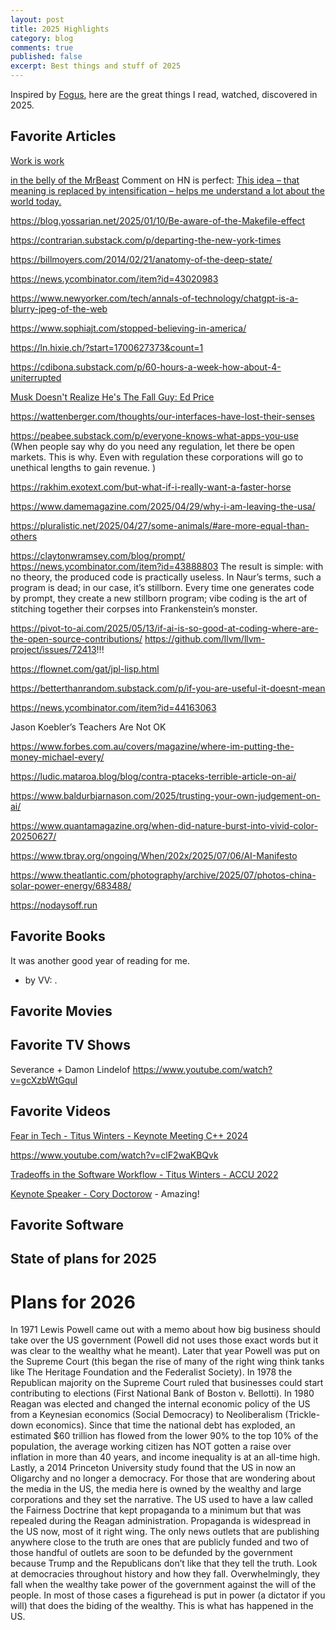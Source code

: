 ```yaml
---
layout: post
title: 2025 Highlights
category: blog
comments: true
published: false
excerpt: Best things and stuff of 2025
---
```


Inspired by [Fogus](https://blog.fogus.me/2024/12/23/the-best-things-and-stuff-of-2024/), here are the great things I read, watched, discovered in 2025.

## Favorite Articles

[Work is work]()

[in the belly of the MrBeast](https://kevinmunger.substack.com/p/in-the-belly-of-the-mrbeast)
Comment on HN is perfect: [This idea – that meaning is replaced by intensification – helps me understand a lot about the world today.](https://news.ycombinator.com/item?id=42697690)

https://blog.yossarian.net/2025/01/10/Be-aware-of-the-Makefile-effect

https://contrarian.substack.com/p/departing-the-new-york-times

https://billmoyers.com/2014/02/21/anatomy-of-the-deep-state/

https://news.ycombinator.com/item?id=43020983

https://www.newyorker.com/tech/annals-of-technology/chatgpt-is-a-blurry-jpeg-of-the-web

https://www.sophiajt.com/stopped-believing-in-america/

https://ln.hixie.ch/?start=1700627373&count=1

https://cdibona.substack.com/p/60-hours-a-week-how-about-4-uniterrupted

[Musk Doesn't Realize He's The Fall Guy: Ed Price](https://www.youtube.com/watch?v=93r-C3_m5cY)

https://wattenberger.com/thoughts/our-interfaces-have-lost-their-senses

https://peabee.substack.com/p/everyone-knows-what-apps-you-use
(When people say why do you need any regulation, let there be open markets. This is why. Even with regulation these corporations will go to unethical lengths to gain revenue. )

https://rakhim.exotext.com/but-what-if-i-really-want-a-faster-horse

https://www.damemagazine.com/2025/04/29/why-i-am-leaving-the-usa/

https://pluralistic.net/2025/04/27/some-animals/#are-more-equal-than-others

https://claytonwramsey.com/blog/prompt/
https://news.ycombinator.com/item?id=43888803
The result is simple: with no theory, the produced code is practically useless. In Naur’s terms, such a program is dead; in our case, it’s stillborn. Every time one generates code by prompt, they create a new stillborn program; vibe coding is the art of stitching together their corpses into Frankenstein’s monster.

https://pivot-to-ai.com/2025/05/13/if-ai-is-so-good-at-coding-where-are-the-open-source-contributions/
https://github.com/llvm/llvm-project/issues/72413!!!

https://flownet.com/gat/jpl-lisp.html

https://betterthanrandom.substack.com/p/if-you-are-useful-it-doesnt-mean

https://news.ycombinator.com/item?id=44163063

 Jason Koebler’s Teachers Are Not OK[](https://www.404media.co/teachers-are-not-ok-ai-chatgpt/)

 https://www.forbes.com.au/covers/magazine/where-im-putting-the-money-michael-every/

 https://ludic.mataroa.blog/blog/contra-ptaceks-terrible-article-on-ai/

 https://www.baldurbjarnason.com/2025/trusting-your-own-judgement-on-ai/

https://www.quantamagazine.org/when-did-nature-burst-into-vivid-color-20250627/

https://www.tbray.org/ongoing/When/202x/2025/07/06/AI-Manifesto

https://www.theatlantic.com/photography/archive/2025/07/photos-china-solar-power-energy/683488/

https://nodaysoff.run


## Favorite Books

It was another good year of reading for me.

- _**[]()**_ by VV: .

## Favorite Movies

## Favorite TV Shows

Severance + Damon Lindelof https://www.youtube.com/watch?v=gcXzbWtGquI


## Favorite Videos

[Fear in Tech - Titus Winters - Keynote Meeting C++ 2024](https://www.youtube.com/watch?v=_dLLIjKz9MY)

https://www.youtube.com/watch?v=clF2waKBQvk

[Tradeoffs in the Software Workflow - Titus Winters - ACCU 2022](https://www.youtube.com/watch?v=l6Q7XaTleyI)

[Keynote Speaker - Cory Doctorow](https://www.youtube.com/watch?v=ydVmzg_SJLw) - Amazing!


## Favorite Software

## State of plans for 2025

# Plans for 2026

In 1971 Lewis Powell came out with a memo about how big business should take over the US government (Powell did not uses those exact words but it was clear to the wealthy what he meant).  Later that year Powell was put on the Supreme Court (this began the rise of many of the right wing think tanks like The Heritage Foundation and the Federalist Society).  In 1978 the Republican majority on the Supreme Court ruled that businesses could start contributing to elections (First National Bank of Boston v. Bellotti).  In 1980 Reagan was elected and changed the internal economic policy of the US from a Keynesian economics (Social Democracy) to Neoliberalism (Trickle-down economics).  Since that time the national debt has exploded, an estimated $60 trillion has flowed from the lower 90% to the top 10% of the population, the average working citizen has NOT gotten a raise over inflation in more than 40 years, and income inequality is at an all-time high.  Lastly, a 2014 Princeton University study found that the US in now an Oligarchy and no longer a democracy.  For those that are wondering about the media in the US, the media here is owned by the wealthy and large corporations and they set the narrative.  The US used to have a law called the Fairness Doctrine that kept propaganda to a minimum but that was repealed during the Reagan administration.  Propaganda is widespread in the US now, most of it right wing.  The only news outlets that are publishing anywhere close to the truth are ones that are publicly funded and two of those handful of outlets are soon to be defunded by the government because Trump and the Republicans don’t like that they tell the truth.  Look at democracies throughout history and how they fall.  Overwhelmingly, they fall when the wealthy take power of the government against the will of the people.  In most of those cases a figurehead is put in power (a dictator if you will) that does the biding of the wealthy.  This is what has happened in the US.

